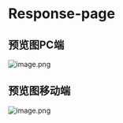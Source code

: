 # Response-page

## 预览图PC端
![image.png](https://s2.loli.net/2022/07/10/fuaJOVqhgrUdHMQ.png)
## 预览图移动端
![image.png](https://s2.loli.net/2022/07/10/JCETkh3omr92ABd.png)
